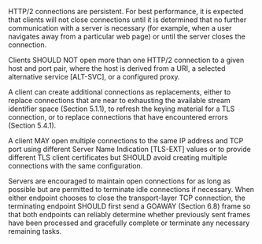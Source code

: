 HTTP/2 connections are persistent. For best performance, it is expected that clients will not close connections until it is determined that no further communication with a server is necessary (for example, when a user navigates away from a particular web page) or until the server closes the connection.

Clients SHOULD NOT open more than one HTTP/2 connection to a given host and port pair, where the host is derived from a URI, a selected alternative service [ALT-SVC], or a configured proxy.

A client can create additional connections as replacements, either to replace connections that are near to exhausting the available stream identifier space (Section 5.1.1), to refresh the keying material for a TLS connection, or to replace connections that have encountered errors (Section 5.4.1).

A client MAY open multiple connections to the same IP address and TCP port using different Server Name Indication [TLS-EXT] values or to provide different TLS client certificates but SHOULD avoid creating multiple connections with the same configuration.

Servers are encouraged to maintain open connections for as long as possible but are permitted to terminate idle connections if necessary. When either endpoint chooses to close the transport-layer TCP connection, the terminating endpoint SHOULD first send a GOAWAY (Section 6.8) frame so that both endpoints can reliably determine whether previously sent frames have been processed and gracefully complete or terminate any necessary remaining tasks.

